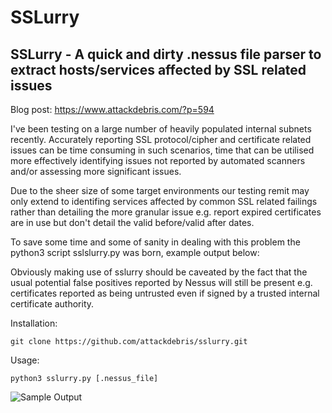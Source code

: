 # SSLurry

## SSLurry - A quick and dirty .nessus file parser to extract hosts/services affected by SSL related issues

Blog post: https://www.attackdebris.com/?p=594

I've been testing on a large number of heavily populated internal subnets recently. Accurately reporting SSL protocol/cipher and certificate related issues can be time consuming in such scenarios, time that can be utilised more effectively identifying issues not reported by automated scanners and/or assessing more significant issues.

Due to the sheer size of some target environments our testing remit may only extend to identifing services affected by common SSL related failings rather than detailing the more granular issue e.g. report expired certificates are in use but don't detail the valid before/valid after dates.

To save some time and some of sanity in dealing with this problem the python3 script sslslurry.py was born, example output below:

Obviously making use of sslurry should be caveated by the fact that the usual potential false positives reported by Nessus will still be present e.g. certificates reported as being untrusted even if signed by a trusted internal certificate authority.

Installation:
```
git clone https://github.com/attackdebris/sslurry.git
```

Usage:
```
python3 sslurry.py [.nessus_file]
```

![Sample Output](https://www.attackdebris.com/wp-content/uploads/2020/11/sslurry_output.jpg)

